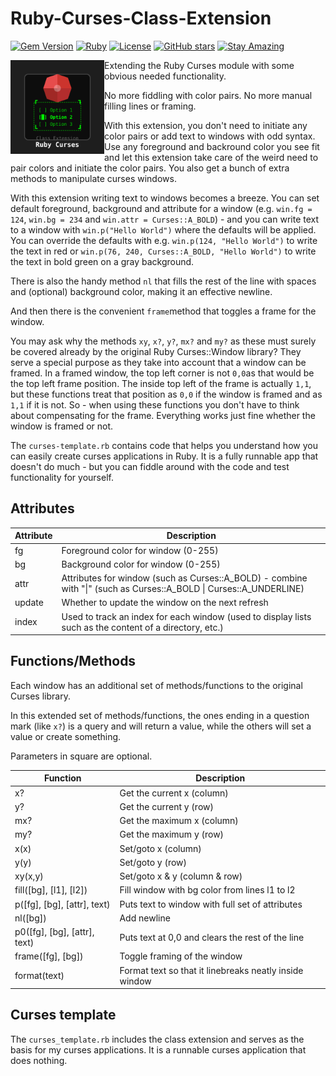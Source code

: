 # Ruby-Curses-Class-Extension

[![Gem Version](https://badge.fury.io/rb/curses-extension.svg)](https://badge.fury.io/rb/curses-extension)
[![Ruby](https://img.shields.io/badge/Ruby-CC342D?style=flat&logo=ruby&logoColor=white)](https://www.ruby-lang.org/)
[![License](https://img.shields.io/badge/License-Public%20Domain-brightgreen.svg)](https://unlicense.org/)
[![GitHub stars](https://img.shields.io/github/stars/isene/Ruby-Curses-Class-Extension.svg)](https://github.com/isene/Ruby-Curses-Class-Extension/stargazers)
[![Stay Amazing](https://img.shields.io/badge/Stay-Amazing-blue.svg)](https://isene.org)

<img src="img/ruby_curses_logo.svg" align="left" width="150" height="150"> Extending the Ruby Curses module with some obvious needed functionality.

No more fiddling with color pairs. No more manual filling lines or framing.

With this extension, you don't need to initiate any color pairs or add text to
windows with odd syntax. Use any foreground and backround color you see fit
and let this extension take care of the weird need to pair colors and initiate
the color pairs. You also get a bunch of extra methods to manipulate curses
windows.

With this extension writing text to windows becomes a breeze. You can set
default foreground, background and attribute for a window (e.g. `win.fg =
124`, `win.bg = 234` and `win.attr = Curses::A_BOLD`) - and you can write text
to a window with `win.p("Hello World")` where the defaults will be applied.
You can override the defaults with e.g. `win.p(124, "Hello World")` to write
the text in red or `win.p(76, 240, Curses::A_BOLD, "Hello World")` to write
the text in bold green on a gray background. 

There is also the handy method `nl` that fills the rest of the line with
spaces and (optional) background color, making it an effective newline.

And then there is the convenient `frame`method that toggles a frame for the
window.

You may ask why the methods `xy`, `x?`, `y?`, `mx?` and `my?` as these must
surely be covered already by the original Ruby Curses::Window library? They
serve a special purpose as they take into account that a window can be framed.
In a framed window, the top left corner is not `0,0`as that would be the top
left frame position. The inside top left of the frame is actually `1,1`, but
these functions treat that position as `0,0` if the window is framed and as
`1,1` if it is not. So - when using these functions you don't have to think
about compensating for the frame. Everything works just fine whether the
window is framed or not.

The `curses-template.rb` contains code that helps you understand how you can
easily create curses applications in Ruby. It is a fully runnable app that
doesn't do much - but you can fiddle around with the code and test
functionality for yourself. 

## Attributes
Attribute           | Description
--------------------|--------------------------------------------------------
fg                  | Foreground color for window (0-255)
bg                  | Background color for window (0-255)
attr                | Attributes for window (such as Curses::A_BOLD) - combine with "\|" (such as Curses::A_BOLD \| Curses::A_UNDERLINE)
update				| Whether to update the window on the next refresh
index				| Used to track an index for each window (used to display lists such as the content of a directory, etc.)

## Functions/Methods
Each window has an additional set of methods/functions to the original Curses library.

In this extended set of methods/functions, the ones ending in a question mark
(like `x?`) is a query and will return a value, while the others will set a
value or create something.

Parameters in square are optional.

Function					 | Description
-----------------------------|-------------------------------------------------------
x?							 | Get the current x (column)
y?							 | Get the current y (row)
mx?							 | Get the maximum x (column)
my?							 | Get the maximum y (row)
x(x)						 | Set/goto x (column)
y(y)						 | Set/goto y (row)
xy(x,y)						 | Set/goto x & y (column & row)
fill([bg], [l1], [l2])		 | Fill window with bg color from lines l1 to l2
p([fg], [bg], [attr], text)	 | Puts text to window with full set of attributes
nl([bg])					 | Add newline
p0([fg], [bg], [attr], text) | Puts text at 0,0 and clears the rest of the line
frame([fg], [bg])			 | Toggle framing of the window
format(text)				 | Format text so that it linebreaks neatly inside window

## Curses template
The `curses_template.rb` includes the class extension and serves as the basis for my curses applications. It is a runnable curses application that does nothing.
